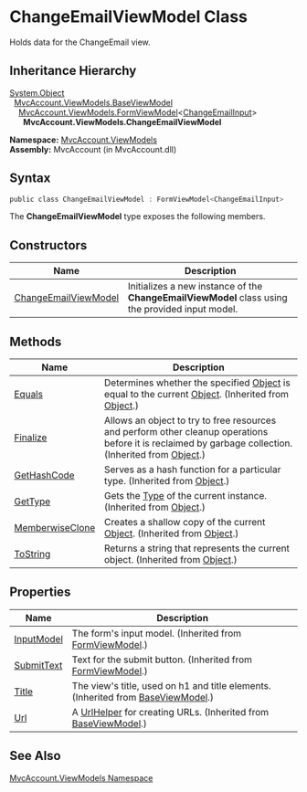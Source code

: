 ChangeEmailViewModel Class
==========================
Holds data for the ChangeEmail view.


Inheritance Hierarchy
---------------------
[System.Object][1]  
  [MvcAccount.ViewModels.BaseViewModel][2]  
    [MvcAccount.ViewModels.FormViewModel][3]&lt;[ChangeEmailInput][4]>  
      **MvcAccount.ViewModels.ChangeEmailViewModel**  

**Namespace:** [MvcAccount.ViewModels][5]  
**Assembly:** MvcAccount (in MvcAccount.dll)

Syntax
------

```csharp
public class ChangeEmailViewModel : FormViewModel<ChangeEmailInput>
```

The **ChangeEmailViewModel** type exposes the following members.


Constructors
------------

Name                      | Description                                                                                      
------------------------- | ------------------------------------------------------------------------------------------------ 
[ChangeEmailViewModel][6] | Initializes a new instance of the **ChangeEmailViewModel** class using the provided input model. 


Methods
-------

Name                  | Description                                                                                                                                                
--------------------- | ---------------------------------------------------------------------------------------------------------------------------------------------------------- 
[Equals][7]           | Determines whether the specified [Object][1] is equal to the current [Object][1]. (Inherited from [Object][1].)                                            
[Finalize][8]         | Allows an object to try to free resources and perform other cleanup operations before it is reclaimed by garbage collection. (Inherited from [Object][1].) 
[GetHashCode][9]      | Serves as a hash function for a particular type. (Inherited from [Object][1].)                                                                             
[GetType][10]         | Gets the [Type][11] of the current instance. (Inherited from [Object][1].)                                                                                 
[MemberwiseClone][12] | Creates a shallow copy of the current [Object][1]. (Inherited from [Object][1].)                                                                           
[ToString][13]        | Returns a string that represents the current object. (Inherited from [Object][1].)                                                                         


Properties
----------

Name             | Description                                                                           
---------------- | ------------------------------------------------------------------------------------- 
[InputModel][14] | The form's input model. (Inherited from [FormViewModel<TInputModel>][3].)             
[SubmitText][15] | Text for the submit button. (Inherited from [FormViewModel<TInputModel>][3].)         
[Title][16]      | The view's title, used on h1 and title elements. (Inherited from [BaseViewModel][2].) 
[Url][17]        | A [UrlHelper][18] for creating URLs. (Inherited from [BaseViewModel][2].)             


See Also
--------
[MvcAccount.ViewModels Namespace][5]  

[1]: http://msdn2.microsoft.com/en-us/library/e5kfa45b
[2]: ../BaseViewModel/README.md
[3]: ../FormViewModel_1/README.md
[4]: ../../MvcAccount/ChangeEmailInput/README.md
[5]: ../README.md
[6]: _ctor.md
[7]: http://msdn2.microsoft.com/en-us/library/bsc2ak47
[8]: http://msdn2.microsoft.com/en-us/library/4k87zsw7
[9]: http://msdn2.microsoft.com/en-us/library/zdee4b3y
[10]: http://msdn2.microsoft.com/en-us/library/dfwy45w9
[11]: http://msdn2.microsoft.com/en-us/library/42892f65
[12]: http://msdn2.microsoft.com/en-us/library/57ctke0a
[13]: http://msdn2.microsoft.com/en-us/library/7bxwbwt2
[14]: ../FormViewModel_1/InputModel.md
[15]: ../FormViewModel_1/SubmitText.md
[16]: ../BaseViewModel/Title.md
[17]: ../BaseViewModel/Url.md
[18]: http://msdn2.microsoft.com/en-us/library/dd492578